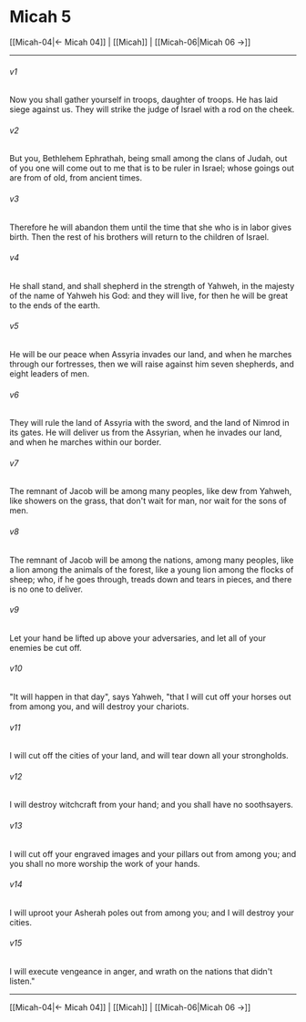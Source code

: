 # Micah 5

[[Micah-04|← Micah 04]] | [[Micah]] | [[Micah-06|Micah 06 →]]
***



###### v1 
Now you shall gather yourself in troops, daughter of troops. He has laid siege against us. They will strike the judge of Israel with a rod on the cheek. 

###### v2 
But you, Bethlehem Ephrathah, being small among the clans of Judah, out of you one will come out to me that is to be ruler in Israel; whose goings out are from of old, from ancient times. 

###### v3 
Therefore he will abandon them until the time that she who is in labor gives birth. Then the rest of his brothers will return to the children of Israel. 

###### v4 
He shall stand, and shall shepherd in the strength of Yahweh, in the majesty of the name of Yahweh his God: and they will live, for then he will be great to the ends of the earth. 

###### v5 
He will be our peace when Assyria invades our land, and when he marches through our fortresses, then we will raise against him seven shepherds, and eight leaders of men. 

###### v6 
They will rule the land of Assyria with the sword, and the land of Nimrod in its gates. He will deliver us from the Assyrian, when he invades our land, and when he marches within our border. 

###### v7 
The remnant of Jacob will be among many peoples, like dew from Yahweh, like showers on the grass, that don't wait for man, nor wait for the sons of men. 

###### v8 
The remnant of Jacob will be among the nations, among many peoples, like a lion among the animals of the forest, like a young lion among the flocks of sheep; who, if he goes through, treads down and tears in pieces, and there is no one to deliver. 

###### v9 
Let your hand be lifted up above your adversaries, and let all of your enemies be cut off. 

###### v10 
"It will happen in that day", says Yahweh, "that I will cut off your horses out from among you, and will destroy your chariots. 

###### v11 
I will cut off the cities of your land, and will tear down all your strongholds. 

###### v12 
I will destroy witchcraft from your hand; and you shall have no soothsayers. 

###### v13 
I will cut off your engraved images and your pillars out from among you; and you shall no more worship the work of your hands. 

###### v14 
I will uproot your Asherah poles out from among you; and I will destroy your cities. 

###### v15 
I will execute vengeance in anger, and wrath on the nations that didn't listen."

***
[[Micah-04|← Micah 04]] | [[Micah]] | [[Micah-06|Micah 06 →]]
